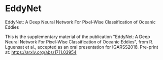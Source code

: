 # EddyNet
EddyNet: A Deep Neural Network For Pixel-Wise Classification of Oceanic Eddies

This is the supplementary material of the publication "EddyNet: A Deep Neural Network For Pixel-Wise Classification of Oceanic Eddies", from R. Lguensat et al., accepted as an oral presentation for IGARSS2018. Pre-print at: https://arxiv.org/abs/1711.03954
